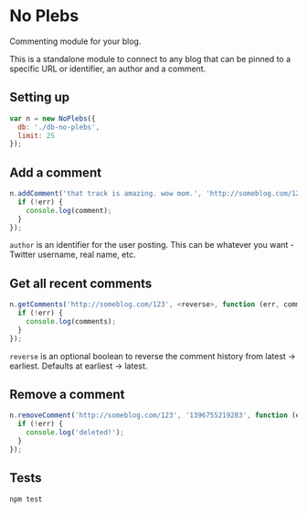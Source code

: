 # No Plebs

Commenting module for your blog.

This is a standalone module to connect to any blog that can be pinned to a specific URL or identifier, an author and a comment.

## Setting up

```js
var n = new NoPlebs({
  db: './db-no-plebs',
  limit: 25
});
```

## Add a comment

```js
n.addComment('that track is amazing. wow mom.', 'http://someblog.com/123', <author>, function (err, comment) {
  if (!err) {
    console.log(comment);
  }
});
```

`author` is an identifier for the user posting. This can be whatever you want - Twitter username, real name, etc.

## Get all recent comments

```js
n.getComments('http://someblog.com/123', <reverse>, function (err, comments) {
  if (!err) {
    console.log(comments);
  }
});
```

`reverse` is an optional boolean to reverse the comment history from latest -> earliest. Defaults at earliest -> latest.

## Remove a comment

```js
n.removeComment('http://someblog.com/123', '1396755219283', function (err, status) {
  if (!err) {
    console.log('deleted!');
  }
});
```

## Tests

    npm test
